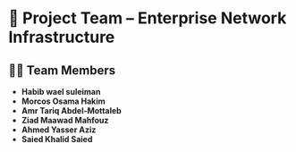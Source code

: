# 👥 Project Team – Enterprise Network Infrastructure  

## 🧑‍💻 Team Members  

- **Habib wael suleiman** 
- **Morcos Osama Hakim** 
- **Amr Tariq Abdel-Mottaleb** 
- **Ziad Maawad Mahfouz**  
- **Ahmed Yasser Aziz**  
- **Saied Khalid Saied** 
